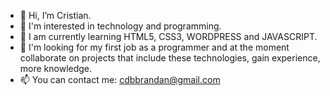 - 👋 Hi, I’m Cristian.
- 👀 I'm interested in technology and programming.
- 🌱 I am currently learning HTML5, CSS3, WORDPRESS and JAVASCRIPT.
- 💞️ I'm looking for my first job as a programmer and at the moment collaborate on projects that include these technologies, gain experience, more knowledge.
- 📫 You can contact me: cdbbrandan@gmail.com

<!---
cristb89/cristb89 is a ✨ special ✨ repository because its `README.md` (this file) appears on your GitHub profile.
You can click the Preview link to take a look at your changes.
--->
